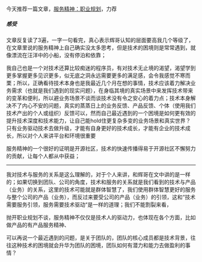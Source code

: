 今天推荐一篇文章，[服务精神：职业规划](http://hui-wang.info/2017/11/14/服务精神：职业规划/?nsukey=NRy6oein6OD5Pau31bZa3ssUeKCdGblTGN7Q9rQmYB5o%2BTpnvVFUpOwc4Fz27zqBcL%2FMmXM2pvpQlqMXdoY2nHUbzplcCPPS4V84GsqESw4EfUEl42lh3FjvGjpbiAUnFpm5FNhbIYSqt0%2Blt0o%2FwHXDWyUZNNH9O6tGflylVZ%2BD8J3bKh2YSoFjDSLiyroteMM0t4qivyShSM9H1gdzQw%3D%3D)，力荐

##### 感受

文章反复读了3遍，一字一句看完，真心表示辉哥认知的层面要高我几个等级了，在文章里说的服务精神上自己确实没太多思考，但是技术的困境则是常常遇到，就像漂流在汪洋中的小船，没有停泊和依靠；

我自己也是一个对技术还算比较痴迷的程序员，有对技术无止境的渴望，渴望学到更多掌握更多见识更多，似无底之洞永远需要更多的满足感，会令我感觉不寒而栗；所以，正确看待技术本身也是我最近几个月在想的事情，技术应该着力解决业务需求（也就是我们遇到的现实问题），在身临其境的真实场景中来发挥技术带来的变革和便利，所以避业务场景不谈而谈技术没有令之安心的着力点；技术本身解决不了内心不安的问题，真实的蒸蒸日上的业务反馈、产品反馈、个体（使用我们技术产出的个人或组织）反馈可以，然而自己最近遇到的一个困境是如何更有效的提升技术深度和技术能力，让自己能hold住更复杂多变的业务场景和真实世界？只有业务驱动技术去做升级，才能有自身更好的技术成长，才能有企业的技术成长，所以对个人来讲平台和环境很重要

服务精神的一个很好的证明是开源社区，技术的快速传播得易于开源社区不懈努力的贡献，让每个人都从中获益；

---

我对技术与服务的关系是这么理解的，对于个人来讲，和辉哥在文中讲的是一样的；如果切换到团队、公司的角度，技术和服务的关系就是我们看到的技术与产品（业务）的关系，这里的技术可能就是群体智慧了，我们使用群体智慧更好的服务与整个公司的产品（业务），而反过来要受公司的产品（业务）的引领，这和“技术需要服务引领，服务需要技术驱动“是一样的道理；我们不能割裂来看，

抛开职业规划不谈，服务精神不仅仅是技术人的驱动力，也体现在各个方面，比如做产品的有产品服务精神、

可以再说一个最近遇到的问题，是关于团队的，团队的核心成员都是技术背景，往往这种技术的困境就会升华为团队的困境，团队如何有潜力和能力去做盈利的事情？

